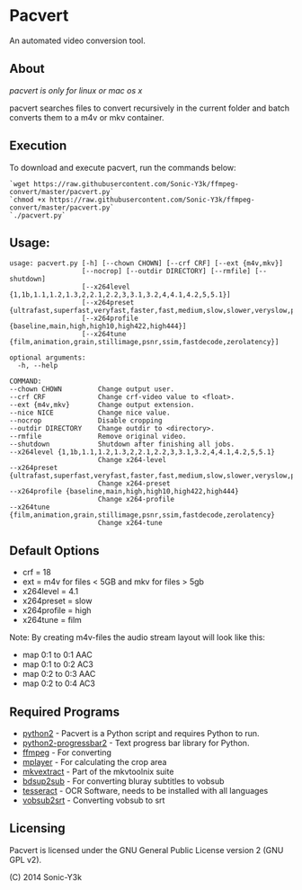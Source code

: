 Pacvert
==============
An automated video conversion tool.

About
-----
*pacvert is only for linux or mac os x*

pacvert searches files to convert recursively in the current folder and batch converts them to a m4v or mkv container.

Execution
---------
To download and execute pacvert, run the commands below:

>
    `wget https://raw.githubusercontent.com/Sonic-Y3k/ffmpeg-convert/master/pacvert.py`  
    `chmod +x https://raw.githubusercontent.com/Sonic-Y3k/ffmpeg-convert/master/pacvert.py`  
    `./pacvert.py`  

Usage:
------
>
    usage: pacvert.py [-h] [--chown CHOWN] [--crf CRF] [--ext {m4v,mkv}]
                      [--nocrop] [--outdir DIRECTORY] [--rmfile] [--shutdown]
                      [--x264level {1,1b,1.1,1.2,1.3,2,2.1,2.2,3,3.1,3.2,4,4.1,4.2,5,5.1}]
                      [--x264preset {ultrafast,superfast,veryfast,faster,fast,medium,slow,slower,veryslow,placebo}]
                      [--x264profile {baseline,main,high,high10,high422,high444}]
                      [--x264tune {film,animation,grain,stillimage,psnr,ssim,fastdecode,zerolatency}]
>    
    optional arguments:
      -h, --help
>    
>
    COMMAND:
    --chown CHOWN         Change output user.
    --crf CRF             Change crf-video value to <float>.
    --ext {m4v,mkv}       Change output extension.
    --nice NICE           Change nice value.
    --nocrop              Disable cropping
    --outdir DIRECTORY    Change outdir to <directory>.
    --rmfile              Remove original video.
    --shutdown            Shutdown after finishing all jobs.
    --x264level {1,1b,1.1,1.2,1.3,2,2.1,2.2,3,3.1,3.2,4,4.1,4.2,5,5.1}
                          Change x264-level
    --x264preset {ultrafast,superfast,veryfast,faster,fast,medium,slow,slower,veryslow,placebo}
                          Change x264-preset
    --x264profile {baseline,main,high,high10,high422,high444}
                          Change x264-profile
    --x264tune {film,animation,grain,stillimage,psnr,ssim,fastdecode,zerolatency}
                          Change x264-tune

Default Options
---------------
* crf = 18
* ext = m4v for files < 5GB and mkv for files > 5gb
* x264level = 4.1
* x264preset = slow
* x264profile = high
* x264tune = film

Note: By creating m4v-files the audio stream layout will look like this:
* map 0:1 to 0:1 AAC
* map 0:1 to 0:2 AC3
* map 0:2 to 0:3 AAC
* map 0:2 to 0:4 AC3

Required Programs
-----------------
* [python2](https://www.python.org/) - Pacvert is a Python script and requires Python to run.
* [python2-progressbar2](https://pypi.python.org/pypi/progressbar2) - Text progress bar library for Python.
* [ffmpeg](https://www.ffmpeg.org/) - For converting
* [mplayer](www.mplayerhq.hu/) - For calculating the crop area
* [mkvextract](https://www.bunkus.org/videotools/mkvtoolnix/) - Part of the mkvtoolnix suite
* [bdsup2sub](http://forum.doom9.org/showthread.php?p=1613303) - For converting bluray subtitles to vobsub
* [tesseract](http://code.google.com/p/tesseract-ocr/) - OCR Software, needs to be installed with all languages
* [vobsub2srt](https://github.com/ruediger/VobSub2SRT) - Converting vobsub to srt

Licensing
---------
Pacvert is licensed under the GNU General Public License version 2 (GNU GPL v2).

(C) 2014 Sonic-Y3k
